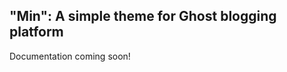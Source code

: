 "Min": A simple theme for Ghost blogging platform
-----------------------------

Documentation coming soon!
